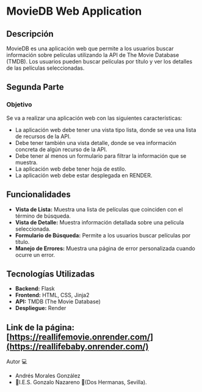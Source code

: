 # MovieDB Web Application

## Descripción

MovieDB es una aplicación web que permite a los usuarios buscar información sobre películas utilizando la API de The Movie Database (TMDB). Los usuarios pueden buscar películas por título y ver los detalles de las películas seleccionadas.

## Segunda Parte

### Objetivo

Se va a realizar una aplicación web con las siguientes características:

* La aplicación web debe tener una vista tipo lista, donde se vea una lista de recursos de la API.
* Debe tener también una vista detalle, donde se vea información concreta de algún recurso de la API.
* Debe tener al menos un formulario para filtrar la información que se muestra.
* La aplicación web debe tener hoja de estilo.
* La aplicación web debe estar desplegada en RENDER.

## Funcionalidades

- **Vista de Lista:** Muestra una lista de películas que coinciden con el término de búsqueda.
- **Vista de Detalle:** Muestra información detallada sobre una película seleccionada.
- **Formulario de Búsqueda:** Permite a los usuarios buscar películas por título.
- **Manejo de Errores:** Muestra una página de error personalizada cuando ocurre un error.

## Tecnologías Utilizadas

- **Backend:** Flask
- **Frontend:** HTML, CSS, Jinja2
- **API:** TMDB (The Movie Database)
- **Despliegue:** Render

## Link de la página: [https://reallifemovie.onrender.com/](https://reallifebaby.onrender.com/)

Autor :computer:
* Andrés Morales González
* :school:I.E.S. Gonzalo Nazareno :round_pushpin:(Dos Hermanas, Sevilla).
